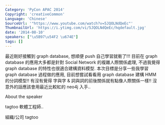 ```yaml
---
Category: 'PyCon APAC 2014'
Copyright: 'creativeCommon'
Language: 'Chinese'
SourceUrl: '"https://www.youtube.com/watch?v=5JQOLNdQeEc"'
ThumbnailUrl: 'https://i.ytimg.com/vi/5JQOLNdQeEc/hqdefault.jpg'
date: '2014-08-10'
speakers: ["\u5B97\u54F2 \u674E"]
tags: []
---
```

最近剛好接觸到 graph database, 想順便 push 自己學習就衝了!!! 目前在 graph database 的應用大多都是針對 Social Network 的複雜人際關係處理, 不過我覺得 graph database 的特性也很適合建構資料模型. 本次目標是分享一些我學習 graph database 過程做的應用, 目前想嘗試看看用 graph database 建構 HMM 的分詞模型!! 有沒有覺得 字與字 & 詞與詞的前後關係就有點像人際關係一樣!! 沒意外的話應該會用最近比較紅的 neo4j 入手..


About the speaker


tagtoo 軟體工程師..

組織/公司
tagtoo